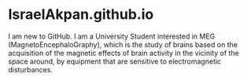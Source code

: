 # IsraelAkpan.github.io
I am new to GitHub. I am a University Student interested in MEG (MagnetoEncephaloGraphy), which is the study of brains based on the acquisition of the magnetic effects of brain activity in the vicinity of the space around, by equipment that are sensitive to electromagnetic disturbances.
